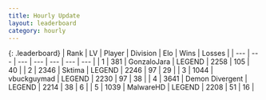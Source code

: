 ```yaml
---
title: Hourly Update
layout: leaderboard
category: hourly
---
```


{: .leaderboard}
| Rank | LV | Player | Division | Elo | Wins | Losses |
| --- | --- | --- | --- | --- | --- | --- |
| <span data-change="0">1</span> | 381 | <span title="ID: 650626">GonzaloJara</span> | LEGEND | <span data-change="0">2258</span> | <span data-change="0">105</span> | <span data-change="0">40</span> |
| <span data-change="0">2</span> | 2346 | <span title="ID: 353063">Sktima</span> | LEGEND | <span data-change="11">2246</span> | <span data-change="2">97</span> | <span data-change="0">29</span> |
| <span data-change="0">3</span> | 1044 | <span title="ID: 418052">vbuckguymad</span> | LEGEND | <span data-change="0">2230</span> | <span data-change="0">97</span> | <span data-change="0">38</span> |
| <span data-change="0">4</span> | 3641 | <span title="ID: 370081">Demon Divergent</span> | LEGEND | <span data-change="0">2214</span> | <span data-change="0">38</span> | <span data-change="0">6</span> |
| <span data-change="0">5</span> | 1039 | <span title="ID: 261794">MalwareHD</span> | LEGEND | <span data-change="0">2208</span> | <span data-change="0">51</span> | <span data-change="0">16</span> |